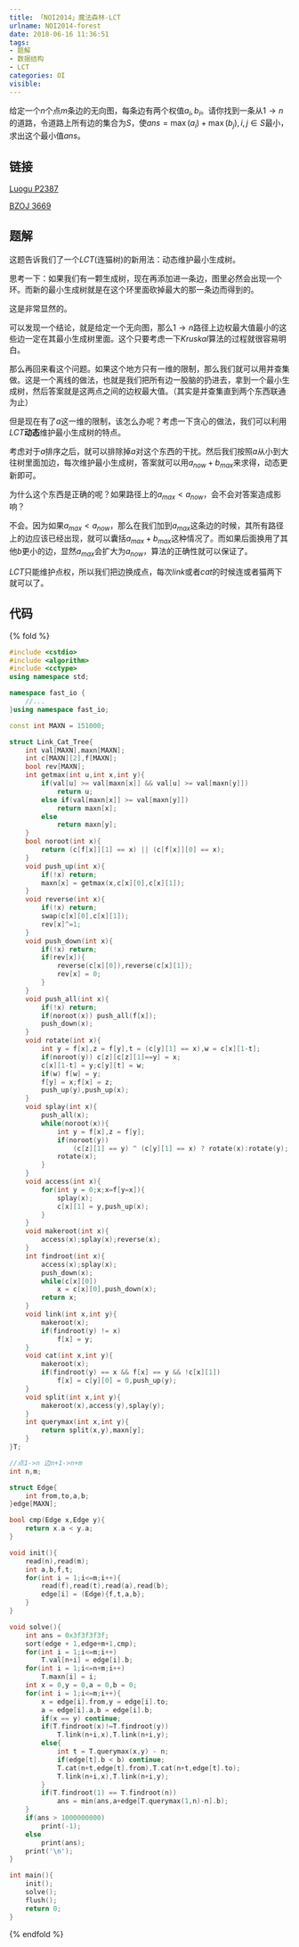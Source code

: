 ```yaml
---
title: 「NOI2014」魔法森林-LCT
urlname: NOI2014-forest
date: 2018-06-16 11:36:51
tags:
- 题解
- 数据结构
- LCT
categories: OI
visible:
---
```


给定一个$n$个点$m$条边的无向图，每条边有两个权值$a_i,b_i$。请你找到一条从$1 \rightarrow n$ 的道路，令道路上所有边的集合为$S$，使$ans = \max(a_i)+\max(b_j),i,j \in S$最小，求出这个最小值$ans$。

<!-- more -->

## 链接

[Luogu P2387](https://www.luogu.org/problemnew/show/P2387)

[BZOJ 3669](https://www.lydsy.com/JudgeOnline/problem.php?id=3669)

## 题解

这题告诉我们了一个$LCT$(连猫树)的新用法：动态维护最小生成树。

思考一下：如果我们有一颗生成树，现在再添加进一条边，图里必然会出现一个环。而新的最小生成树就是在这个环里面砍掉最大的那一条边而得到的。

这是非常显然的。

可以发现一个结论，就是给定一个无向图，那么$1 \rightarrow n$路径上边权最大值最小的这些边一定在其最小生成树里面。这个只要考虑一下$Kruskal$算法的过程就很容易明白。

那么再回来看这个问题。如果这个地方只有一维的限制，那么我们就可以用并查集做。这是一个离线的做法，也就是我们把所有边一股脑的扔进去，拿到一个最小生成树，然后答案就是这两点之间的边权最大值。（其实是并查集直到两个东西联通为止）

但是现在有了$a$这一维的限制，该怎么办呢？考虑一下贪心的做法，我们可以利用$LCT$**动态**维护最小生成树的特点。

考虑对于$a$排序之后，就可以排除掉$a$对这个东西的干扰。然后我们按照$a$从小到大往树里面加边，每次维护最小生成树，答案就可以用$a_{now} + b_{max}$来求得，动态更新即可。

为什么这个东西是正确的呢？如果路径上的$a_{max} < a_{now}$，会不会对答案造成影响？

不会。因为如果$a_{max} < a_{now}$，那么在我们加到$a_{max}$这条边的时候，其所有路径上的边应该已经出现，就可以囊括$a_{max} + b_{max}$这种情况了。而如果后面换用了其他$b$更小的边，显然$a_{max}$会扩大为$a_{now}$，算法的正确性就可以保证了。

$LCT$只能维护点权，所以我们把边换成点，每次$link$或者$cat$的时候连或者猫两下就可以了。

## 代码

{% fold %}
```cpp
#include <cstdio>
#include <algorithm>
#include <cctype>
using namespace std;

namespace fast_io {
	//...
}using namespace fast_io;

const int MAXN = 151000;

struct Link_Cat_Tree{
    int val[MAXN],maxn[MAXN];
    int c[MAXN][2],f[MAXN];
    bool rev[MAXN];
    int getmax(int u,int x,int y){
        if(val[u] >= val[maxn[x]] && val[u] >= val[maxn[y]])
            return u;
        else if(val[maxn[x]] >= val[maxn[y]])
            return maxn[x];
        else 
            return maxn[y];
    }
    bool noroot(int x){
        return (c[f[x]][1] == x) || (c[f[x]][0] == x);
    }
    void push_up(int x){
        if(!x) return;
        maxn[x] = getmax(x,c[x][0],c[x][1]);
    }
    void reverse(int x){
        if(!x) return;
        swap(c[x][0],c[x][1]);
        rev[x]^=1;
    }
    void push_down(int x){
        if(!x) return;
        if(rev[x]){
            reverse(c[x][0]),reverse(c[x][1]);
            rev[x] = 0;
        }
    }
    void push_all(int x){
        if(!x) return;
        if(noroot(x)) push_all(f[x]);
        push_down(x);
    }
    void rotate(int x){
        int y = f[x],z = f[y],t = (c[y][1] == x),w = c[x][1-t];
        if(noroot(y)) c[z][c[z][1]==y] = x;
        c[x][1-t] = y;c[y][t] = w;
        if(w) f[w] = y;
        f[y] = x;f[x] = z;
        push_up(y),push_up(x);
    }
    void splay(int x){
        push_all(x);
        while(noroot(x)){
            int y = f[x],z = f[y];
            if(noroot(y))
                (c[z][1] == y) ^ (c[y][1] == x) ? rotate(x):rotate(y);
            rotate(x);
        }
    }
    void access(int x){
        for(int y = 0;x;x=f[y=x]){
            splay(x);
            c[x][1] = y,push_up(x);
        }
    }
    void makeroot(int x){
        access(x);splay(x);reverse(x);
    }
    int findroot(int x){
        access(x);splay(x);
        push_down(x);
        while(c[x][0])
            x = c[x][0],push_down(x);
        return x;
    }
    void link(int x,int y){
        makeroot(x);
        if(findroot(y) != x)
            f[x] = y;
    }
    void cat(int x,int y){
        makeroot(x);
        if(findroot(y) == x && f[x] == y && !c[x][1])
            f[x] = c[y][0] = 0,push_up(y);
    }
    void split(int x,int y){
        makeroot(x),access(y),splay(y);
    }
    int querymax(int x,int y){
        return split(x,y),maxn[y];
    }
}T;

//点1->n 边n+1->n+m
int n,m;

struct Edge{
    int from,to,a,b;
}edge[MAXN];

bool cmp(Edge x,Edge y){
    return x.a < y.a;
}

void init(){
    read(n),read(m);
    int a,b,f,t;
    for(int i = 1;i<=m;i++){
        read(f),read(t),read(a),read(b);
        edge[i] = (Edge){f,t,a,b};
    }
}

void solve(){
    int ans = 0x3f3f3f3f;
    sort(edge + 1,edge+m+1,cmp);
    for(int i = 1;i<=m;i++)
        T.val[n+i] = edge[i].b;
    for(int i = 1;i<=n+m;i++)
        T.maxn[i] = i;
    int x = 0,y = 0,a = 0,b = 0;
    for(int i = 1;i<=m;i++){
        x = edge[i].from,y = edge[i].to;
        a = edge[i].a,b = edge[i].b;
        if(x == y) continue;
        if(T.findroot(x)!=T.findroot(y))
            T.link(n+i,x),T.link(n+i,y);
        else{
            int t = T.querymax(x,y) - n;
            if(edge[t].b < b) continue;
            T.cat(n+t,edge[t].from),T.cat(n+t,edge[t].to);
            T.link(n+i,x),T.link(n+i,y);
        }
        if(T.findroot(1) == T.findroot(n))
            ans = min(ans,a+edge[T.querymax(1,n)-n].b);
    }
    if(ans > 1000000000)
        print(-1);
    else
        print(ans);
    print('\n');
}

int main(){
    init();
    solve();
    flush();
    return 0;
}
```
{% endfold %}
